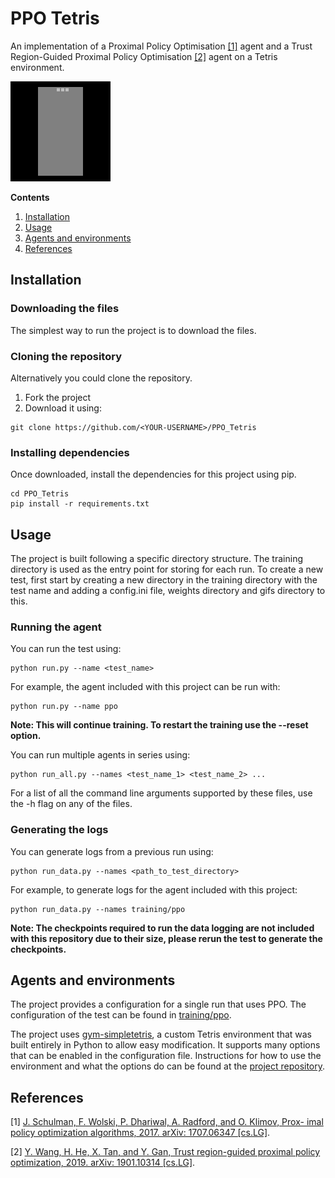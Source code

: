 # PPO Tetris

An implementation of a Proximal Policy Optimisation [[1]](#references) agent
and a Trust Region-Guided Proximal Policy Optimisation [[2]](#references) agent
on a Tetris environment.

![Reinforcement learning agent playing Tetris](.github/example_gif.gif)

**Contents**
1. [Installation](#installation)
2. [Usage](#usage)
3. [Agents and environments](#agents-and-environments)
4. [References](#references)

## Installation

### Downloading the files

The simplest way to run the project is to download the files.

### Cloning the repository

Alternatively you could clone the repository.

1. Fork the project
2. Download it using:
```shell
git clone https://github.com/<YOUR-USERNAME>/PPO_Tetris
```

### Installing dependencies

Once downloaded, install the dependencies for this project using pip.
```shell
cd PPO_Tetris
pip install -r requirements.txt
```

## Usage

The project is built following a specific directory structure. The training
directory is used as the entry point for storing for each run. To create a new
test, first start by creating a new directory in the training directory with
the test name and adding a config.ini file, weights directory and gifs
directory to this.

### Running the agent
You can run the test using:
```shell
python run.py --name <test_name>
```

For example, the agent included with this project can be run with:
```shell
python run.py --name ppo
```

**Note: This will continue training. To restart the training use the --reset
option.**

You can run multiple agents in series using:
```shell
python run_all.py --names <test_name_1> <test_name_2> ...
```

For a list of all the command line arguments supported by these files, use the
-h flag on any of the files.

### Generating the logs
You can generate logs from a previous run using:
```shell
python run_data.py --names <path_to_test_directory>
```

For example, to generate logs for the agent included with this project:
```shell
python run_data.py --names training/ppo
```

**Note: The checkpoints required to run the data logging are not included with
this repository due to their size, please rerun the test to generate the
checkpoints.**

## Agents and environments

The project provides a configuration for a single run that uses PPO. The
configuration of the test can be found in [training/ppo](./training/ppo).

The project uses
[gym-simpletetris](https://github.com/tristanrussell/gym-simpletetris), a
custom Tetris environment that was built entirely in Python to allow easy
modification. It supports many options that can be enabled in the configuration
file. Instructions for how to use the environment and what the options do can
be found at the
[project repository](https://github.com/tristanrussell/gym-simpletetris).

## References

[1] [J. Schulman, F. Wolski, P. Dhariwal, A. Radford, and O. Klimov, Prox-
imal policy optimization algorithms, 2017. arXiv: 1707.06347 [cs.LG]](https://arxiv.org/abs/1707.06347).

[2] [Y. Wang, H. He, X. Tan, and Y. Gan, Trust region-guided proximal
policy optimization, 2019. arXiv: 1901.10314 [cs.LG]](https://arxiv.org/abs/1901.10314).
